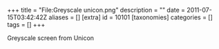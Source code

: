 +++
title = "File:Greyscale unicon.png"
description = ""
date = 2011-07-15T03:42:42Z
aliases = []
[extra]
id = 10101
[taxonomies]
categories = []
tags = []
+++

Greyscale screen from Unicon
